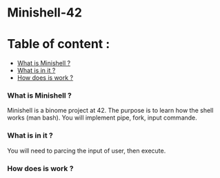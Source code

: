 # Minishell-42

# Table of content :
* [What is Minishell ?](#what-is-Minishell-)
* [What is in it ?](#what-is-it-)
* [How does is work ?](#how-does-is-work-)

### What is Minishell ?
 Minishell is a binome project at 42. The purpose is to learn how the shell works (man bash). You will implement pipe, fork, input commande.
 
 ### What is in it ?
 You will need to parcing the input of user, then execute.
<a href="https://zupimages.net/viewer.php?id=22/16/oyx9.png"><img src="https://zupimages.net/up/22/16/oyx9.png" alt="" /></a>

### How does is work ?
